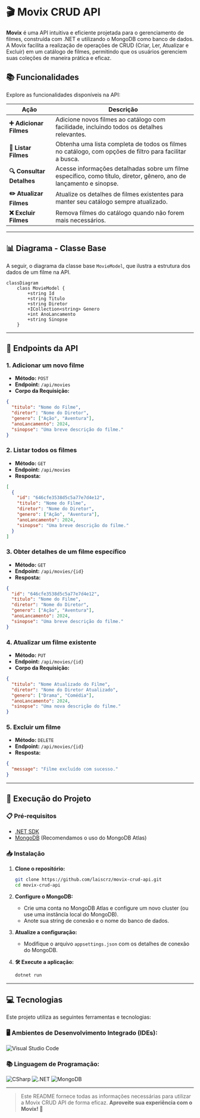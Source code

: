 # 🎬 Movix CRUD API

**Movix** é uma API intuitiva e eficiente projetada para o gerenciamento de filmes, construída com .NET e utilizando o MongoDB como banco de dados. A Movix facilita a realização de operações de CRUD (Criar, Ler, Atualizar e Excluir) em um catálogo de filmes, permitindo que os usuários gerenciem suas coleções de maneira prática e eficaz.

## 📚 Funcionalidades

Explore as funcionalidades disponíveis na API:

| Ação                        | Descrição                                                                                     |
|-----------------------------|-----------------------------------------------------------------------------------------------|
| **➕ Adicionar Filmes**      | Adicione novos filmes ao catálogo com facilidade, incluindo todos os detalhes relevantes.     |
| **📜 Listar Filmes**        | Obtenha uma lista completa de todos os filmes no catálogo, com opções de filtro para facilitar a busca. |
| **🔍 Consultar Detalhes**   | Acesse informações detalhadas sobre um filme específico, como título, diretor, gênero, ano de lançamento e sinopse. |
| **✏️ Atualizar Filmes**     | Atualize os detalhes de filmes existentes para manter seu catálogo sempre atualizado.        |
| **❌ Excluir Filmes**       | Remova filmes do catálogo quando não forem mais necessários.                                 |

---

## 📊 Diagrama - Classe Base

A seguir, o diagrama da classe base `MovieModel`, que ilustra a estrutura dos dados de um filme na API.

```mermaid
classDiagram
    class MovieModel {
        +string Id
        +string Titulo
        +string Diretor
        +ICollection<string> Genero
        +int AnoLancamento
        +string Sinopse
    }
```

---

## 📡 Endpoints da API

### 1. **Adicionar um novo filme**

- **Método:** `POST`
- **Endpoint:** `/api/movies`
- **Corpo da Requisição:**
```json
{
  "titulo": "Nome do Filme",
  "diretor": "Nome do Diretor",
  "genero": ["Ação", "Aventura"],
  "anoLancamento": 2024,
  "sinopse": "Uma breve descrição do filme."
}
```

### 2. **Listar todos os filmes**

- **Método:** `GET`
- **Endpoint:** `/api/movies`
- **Resposta:**
```json
[
  {
    "id": "646cfe3538d5c5a77e7d4e12",
    "titulo": "Nome do Filme",
    "diretor": "Nome do Diretor",
    "genero": ["Ação", "Aventura"],
    "anoLancamento": 2024,
    "sinopse": "Uma breve descrição do filme."
  }
]
```

### 3. **Obter detalhes de um filme específico**

- **Método:** `GET`
- **Endpoint:** `/api/movies/{id}`
- **Resposta:**
```json
{
  "id": "646cfe3538d5c5a77e7d4e12",
  "titulo": "Nome do Filme",
  "diretor": "Nome do Diretor",
  "genero": ["Ação", "Aventura"],
  "anoLancamento": 2024,
  "sinopse": "Uma breve descrição do filme."
}
```

### 4. **Atualizar um filme existente**

- **Método:** `PUT`
- **Endpoint:** `/api/movies/{id}`
- **Corpo da Requisição:**
```json
{
  "titulo": "Nome Atualizado do Filme",
  "diretor": "Nome do Diretor Atualizado",
  "genero": ["Drama", "Comédia"],
  "anoLancamento": 2024,
  "sinopse": "Uma nova descrição do filme."
}
```

### 5. **Excluir um filme**

- **Método:** `DELETE`
- **Endpoint:** `/api/movies/{id}`
- **Resposta:** 
```json
{
  "message": "Filme excluído com sucesso."
}
```

---

## 🚀 Execução do Projeto

### 📋 Pré-requisitos

- [.NET SDK](https://dotnet.microsoft.com/download)
- [MongoDB](https://www.mongodb.com/) (Recomendamos o uso do MongoDB Atlas)

### 📥 Instalação

1. **Clone o repositório:**
   ```bash
   git clone https://github.com/laiscrz/movix-crud-api.git
   cd movix-crud-api
   ```

2. **Configure o MongoDB:**
   - Crie uma conta no MongoDB Atlas e configure um novo cluster (ou use uma instância local do MongoDB).
   - Anote sua string de conexão e o nome do banco de dados.

3. **Atualize a configuração:**
   - Modifique o arquivo `appsettings.json` com os detalhes de conexão do MongoDB.

4. **🛠️ Execute a aplicação:**
   ```bash
   dotnet run
   ```

---

## 💻 Tecnologias

Este projeto utiliza as seguintes ferramentas e tecnologias:

### 🖥️ Ambientes de Desenvolvimento Integrado (IDEs):
![Visual Studio Code](https://img.shields.io/badge/Visual%20Studio%20Code-0078d7.svg?style=for-the-badge&logo=visual-studio-code&logoColor=white)

### 📚 Linguagem de Programação:
![CSharp](https://img.shields.io/badge/CSharp-4CAF50?style=for-the-badge&logo=csharp&logoColor=white)
![.NET](https://img.shields.io/badge/.NET-512BD4?style=for-the-badge&logo=.net&logoColor=white)
![MongoDB](https://img.shields.io/badge/MongoDB-%234ea94b.svg?style=for-the-badge&logo=mongodb&logoColor=white)

---

> Este README fornece todas as informações necessárias para utilizar a Movix CRUD API de forma eficaz.
> **Aproveite sua experiência com o Movix! 🎥**

